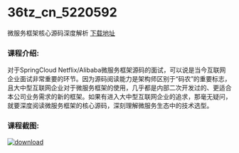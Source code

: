 # 36tz_cn_5220592
微服务框架核心源码深度解析
[下载地址](http://www.36tz.cn/article/5220592 "下载地址")
### 课程介绍:
对于SpringCloud Netflix/Alibaba微服务框架源码的面试，可以说是当今互联网企业面试非常重要的环节。因为源码阅读能力是架构师区别于“码农”的重要标志，且大中型互联网企业对于微服务框架的使用，几乎都是内部二次开发过的、更适合本公司业务需求的新的框架。如果有进入大中型互联网企业的追求，那毫无疑问，就要深度阅读微服务框架的核心源码，深刻理解微服务生态中的技术选型。

### 课程截图:
[![download](http://36tz.cn/muke_img/2021_08_2.png "下载地址")](http://www.36tz.cn "下载地址")
